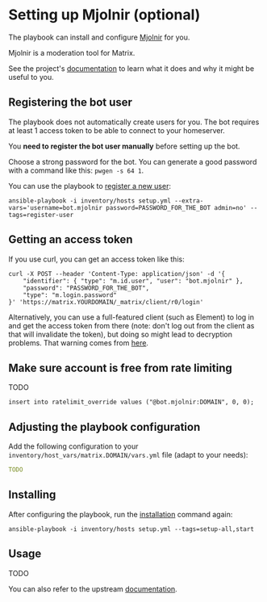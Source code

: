 # Setting up Mjolnir (optional)

The playbook can install and configure [Mjolnir](https://github.com/matrix-org/mjolnir) for you.

Mjolnir is a moderation tool for Matrix.

See the project's [documentation](https://github.com/matrix-org/mjolnir) to learn what it does and why it might be useful to you.


## Registering the bot user

The playbook does not automatically create users for you. The bot requires at least 1 access token to be able to connect to your homeserver.

You **need to register the bot user manually** before setting up the bot.

Choose a strong password for the bot. You can generate a good password with a command like this: `pwgen -s 64 1`.

You can use the playbook to [register a new user](registering-users.md):

```
ansible-playbook -i inventory/hosts setup.yml --extra-vars='username=bot.mjolnir password=PASSWORD_FOR_THE_BOT admin=no' --tags=register-user
```


## Getting an access token

If you use curl, you can get an access token like this:

```
curl -X POST --header 'Content-Type: application/json' -d '{
    "identifier": { "type": "m.id.user", "user": "bot.mjolnir" },
    "password": "PASSWORD_FOR_THE_BOT",
    "type": "m.login.password"
}' 'https://matrix.YOURDOMAIN/_matrix/client/r0/login'
```

Alternatively, you can use a full-featured client (such as Element) to log in and get the access token from there (note: don't log out from the client as that will invalidate the token), but doing so might lead to decryption problems. That warning comes from [here](https://github.com/matrix-org/go-neb#quick-start).


## Make sure account is free from rate limiting

TODO

```
insert into ratelimit_override values ("@bot.mjolnir:DOMAIN", 0, 0);
```

## Adjusting the playbook configuration

Add the following configuration to your `inventory/host_vars/matrix.DOMAIN/vars.yml` file (adapt to your needs):

```yaml
TODO
```


## Installing

After configuring the playbook, run the [installation](installing.md) command again:

```
ansible-playbook -i inventory/hosts setup.yml --tags=setup-all,start
```


## Usage

TODO

You can also refer to the upstream [documentation](https://github.com/matrix-org/mjolnir).
